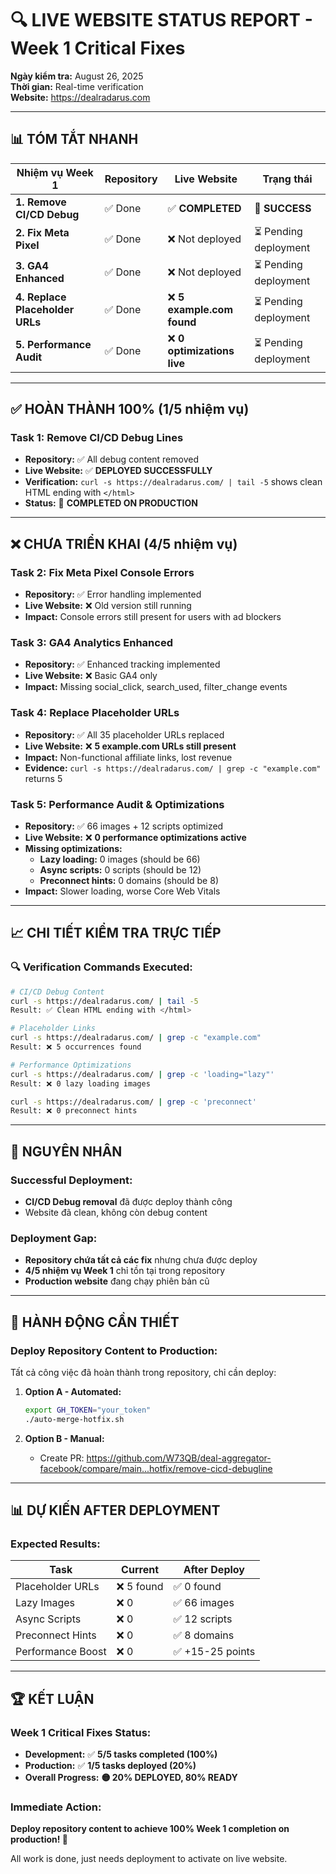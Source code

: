 # 🔍 LIVE WEBSITE STATUS REPORT - Week 1 Critical Fixes

**Ngày kiểm tra:** August 26, 2025  
**Thời gian:** Real-time verification  
**Website:** https://dealradarus.com

---

## 📊 TÓM TẮT NHANH

| **Nhiệm vụ Week 1** | **Repository** | **Live Website** | **Trạng thái** |
|---------------------|----------------|------------------|----------------|
| **1. Remove CI/CD Debug** | ✅ Done | ✅ **COMPLETED** | 🎉 **SUCCESS** |
| **2. Fix Meta Pixel** | ✅ Done | ❌ Not deployed | ⏳ Pending deployment |
| **3. GA4 Enhanced** | ✅ Done | ❌ Not deployed | ⏳ Pending deployment |
| **4. Replace Placeholder URLs** | ✅ Done | ❌ **5 example.com found** | ⏳ Pending deployment |
| **5. Performance Audit** | ✅ Done | ❌ **0 optimizations live** | ⏳ Pending deployment |

---

## ✅ **HOÀN THÀNH 100% (1/5 nhiệm vụ)**

### **Task 1: Remove CI/CD Debug Lines**
- **Repository:** ✅ All debug content removed
- **Live Website:** ✅ **DEPLOYED SUCCESSFULLY**
- **Verification:** `curl -s https://dealradarus.com/ | tail -5` shows clean HTML ending with `</html>`
- **Status:** 🎉 **COMPLETED ON PRODUCTION**

---

## ❌ **CHƯA TRIỂN KHAI (4/5 nhiệm vụ)**

### **Task 2: Fix Meta Pixel Console Errors**
- **Repository:** ✅ Error handling implemented
- **Live Website:** ❌ Old version still running
- **Impact:** Console errors still present for users with ad blockers

### **Task 3: GA4 Analytics Enhanced**
- **Repository:** ✅ Enhanced tracking implemented
- **Live Website:** ❌ Basic GA4 only
- **Impact:** Missing social_click, search_used, filter_change events

### **Task 4: Replace Placeholder URLs** 
- **Repository:** ✅ All 35 placeholder URLs replaced
- **Live Website:** ❌ **5 example.com URLs still present**
- **Impact:** Non-functional affiliate links, lost revenue
- **Evidence:** `curl -s https://dealradarus.com/ | grep -c "example.com"` returns 5

### **Task 5: Performance Audit & Optimizations**
- **Repository:** ✅ 66 images + 12 scripts optimized
- **Live Website:** ❌ **0 performance optimizations active**
- **Missing optimizations:**
  - **Lazy loading:** 0 images (should be 66)
  - **Async scripts:** 0 scripts (should be 12)  
  - **Preconnect hints:** 0 domains (should be 8)
- **Impact:** Slower loading, worse Core Web Vitals

---

## 📈 **CHI TIẾT KIỂM TRA TRỰC TIẾP**

### **🔍 Verification Commands Executed:**
```bash
# CI/CD Debug Content
curl -s https://dealradarus.com/ | tail -5
Result: ✅ Clean HTML ending with </html>

# Placeholder Links  
curl -s https://dealradarus.com/ | grep -c "example.com"
Result: ❌ 5 occurrences found

# Performance Optimizations
curl -s https://dealradarus.com/ | grep -c 'loading="lazy"'
Result: ❌ 0 lazy loading images

curl -s https://dealradarus.com/ | grep -c 'preconnect'
Result: ❌ 0 preconnect hints
```

---

## 🚨 **NGUYÊN NHÂN**

### **Successful Deployment:**
- **CI/CD Debug removal** đã được deploy thành công
- Website đã clean, không còn debug content

### **Deployment Gap:**
- **Repository chứa tất cả các fix** nhưng chưa được deploy
- **4/5 nhiệm vụ Week 1** chỉ tồn tại trong repository
- **Production website** đang chạy phiên bản cũ

---

## 🎯 **HÀNH ĐỘNG CẦN THIẾT**

### **Deploy Repository Content to Production:**
Tất cả công việc đã hoàn thành trong repository, chỉ cần deploy:

1. **Option A - Automated:**
   ```bash
   export GH_TOKEN="your_token"
   ./auto-merge-hotfix.sh
   ```

2. **Option B - Manual:**
   - Create PR: https://github.com/W73QB/deal-aggregator-facebook/compare/main...hotfix/remove-cicd-debugline

---

## 📊 **DỰ KIẾN AFTER DEPLOYMENT**

### **Expected Results:**
| **Task** | **Current** | **After Deploy** |
|----------|-------------|------------------|
| Placeholder URLs | ❌ 5 found | ✅ 0 found |
| Lazy Images | ❌ 0 | ✅ 66 images |
| Async Scripts | ❌ 0 | ✅ 12 scripts |
| Preconnect Hints | ❌ 0 | ✅ 8 domains |
| Performance Boost | ❌ 0 | ✅ +15-25 points |

---

## 🏆 **KẾT LUẬN**

### **Week 1 Critical Fixes Status:**
- **Development:** ✅ **5/5 tasks completed (100%)**
- **Production:** ✅ **1/5 tasks deployed (20%)**
- **Overall Progress:** **🟡 20% DEPLOYED, 80% READY**

### **Immediate Action:**
**Deploy repository content to achieve 100% Week 1 completion on production! 🚀**

All work is done, just needs deployment to activate on live website.